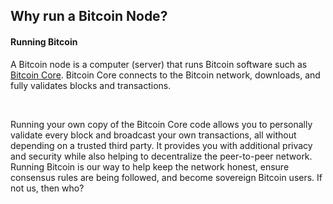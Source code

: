 ## Why run a Bitcoin Node?

<h4 class="text-2xl pb-4 text-[#f7931a] font-semibold">Running Bitcoin</h4>

A Bitcoin node is a computer (server) that runs Bitcoin software such as 
<a class="text-[#8cb4ff] underline-offset-auto font-semibold" href="https://github.com/bitcoin/bitcoin" target="_blank" rel="noopener noreferrer">Bitcoin Core</a>. 
Bitcoin Core connects to the Bitcoin network, downloads, and fully validates blocks and transactions.

<br>

Running your own copy of the Bitcoin Core code allows you to personally validate 
every block and broadcast your own transactions, all without depending on a trusted third party. 
It provides you with additional privacy and security while also helping to decentralize the peer-to-peer network. 
Running Bitcoin is our way to help keep the network honest, ensure consensus rules are being followed, and become sovereign Bitcoin users. If not us, then who?


